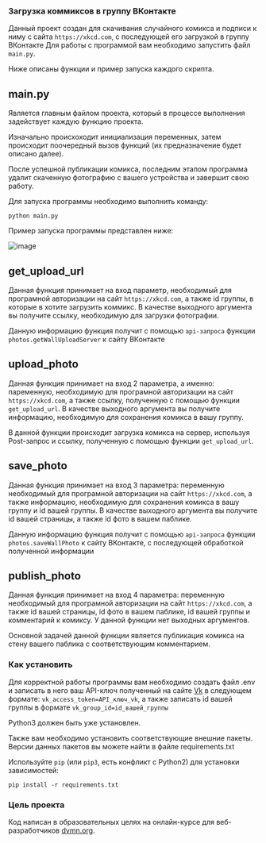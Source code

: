 ### Загрузка коммиксов в группу ВКонтакте

Данный проект создан для скачивания случайного комикса и подписи к ниму с сайта ```https://xkcd.com```, с последующей его загрузкой в группу ВКонтакте 
Для работы с программой вам необходимо запустить файл ```main.py```. 

Ниже описаны функции и пример запуска каждого скрипта. 


## main.py

Является главным файлом проекта, который в процессе выполнения задействует каждую функцию проекта.

Изначально происхоходит инициализация переменных, затем происходит поочередный вызов функций (их предназначение будет описано далее).

После успешной публикации комикса, последним этапом программа удалит скаченную фотографию с вашего устройства и завершит свою работу.

Для запуска программы необходимо выполнить команду: 

```
python main.py
```
Пример запуска программы представлен ниже:

![image](https://user-images.githubusercontent.com/42433463/218364604-44a49dca-242e-4997-981a-cbd4515e84b2.png)


## get_upload_url

Данная функция принимает на вход параметр, необходимый для програмной авторизации на сайт ```https://xkcd.com```, а также id группы, в которые в хотите загрузить коммикс. В качестве выходного аргумента вы получите ссылку, необходимую для загрузки фотографии.

Данную информацию функция получит с помощью ```api-запроса``` функции ```photos.getWallUploadServer``` к сайту ВКонтакте


## upload_photo

Данная функция принимает на вход 2 параметра, а именно: паременную, необходимую для програмной авторизации на сайт ```https://xkcd.com```, а также ссылку, полученную с помощью функции ```get_upload_url```. В качестве выходного аргумента вы получите информацию, необходимую для сохранения комикса в вашу группу.

В данной функции происходит загрузка комикса на сервер, используя Post-запрос и ссылку, полученную с помощью функции ```get_upload_url```.


## save_photo

Данная функция принимает на вход 3 параметра: переменную необходимый для програмной авторизации на сайт ```https://xkcd.com```, а также информацию, необходимую для сохранения комикса в вашу группу и id вашей группы. В качестве выходного аргумента вы получите id вашей страницы, а также id фото в вашем паблике.

Данную информацию функция получит с помощью ```api-запроса``` функции ```photos.saveWallPhoto``` к сайту ВКонтакте, с последующей обработкой полученной информации


## publish_photo

Данная функция принимает на вход 4 параметра: переменную необходимый для програмной авторизации на сайт ```https://xkcd.com```, а также id вашей страницы, id фото в вашем паблике, id вашей группы и комментарий к комиксу. У данной функции нет выходных аргументов. 

Основной задачей данной функции является публикация комикса на стену вашего паблика с соответствующим комментарием. 


### Как установить

Для корректной работы программы вам необходимо создать файл .env и записать в него ваш API-ключ полученный на сайте [Vk](https://vk.com/) в следующем формате: ```vk_access_token=API_ключ_vk```, а также записать id вашей группы в формате ```vk_group_id=id_вашей_группы```

Python3 должен быть уже установлен. 

Также вам необходимо установить соответствующие внешние пакеты. Версии данных пакетов вы можете найти в файле requirements.txt

Используйте `pip` (или `pip3`, есть конфликт с Python2) для установки зависимостей:
```
pip install -r requirements.txt
```


### Цель проекта

Код написан в образовательных целях на онлайн-курсе для веб-разработчиков [dvmn.org](https://dvmn.org/).

